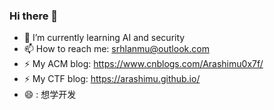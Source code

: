 ### Hi there 👋

<!--
**Arashimu/Arashimu** is a ✨ _special_ ✨ repository because its `README.md` (this file) appears on your GitHub profile.

Here are some ideas to get you started:

- 🔭 I’m currently working on ...
- 🌱 I’m currently learning ...
- 👯 I’m looking to collaborate on ...
- 🤔 I’m looking for help with ...
- 💬 Ask me about ...
- 📫 How to reach me: ...
- 😄 Pronouns: ...
- ⚡ Fun fact: ...
-->
- 🌱 I’m currently learning AI and security
- 📫 How to reach me: srhlanmu@outlook.com
- ⚡ My ACM blog: https://www.cnblogs.com/Arashimu0x7f/ 
- ⚡ My CTF blog: https://arashimu.github.io/
- 😄 :  想学开发
